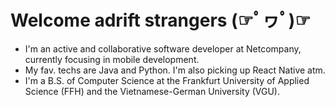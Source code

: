 Welcome adrift strangers (☞ﾟヮﾟ)☞
========
- I'm an active and collaborative software developer at Netcompany, currently focusing in mobile development. 
- My fav. techs are Java and Python. I'm also picking up React Native atm.
- I'm a B.S. of Computer Science at the Frankfurt University of Applied Science (FFH) and the Vietnamese-German University (VGU).
